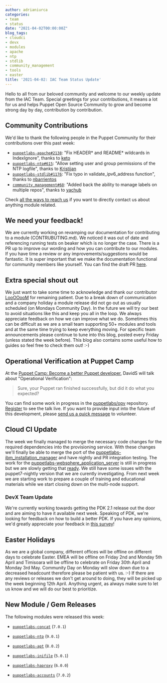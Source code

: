 ```yaml
---
author: adrianiurca
categories:
- team
- status
date: "2021-04-02T00:00:00Z"
blog_tags:
- cloudci
- devx
- modules
- apache
- ntp
- stdlib
- community_management
- tools
- easter
title: '2021-04-02: IAC Team Status Update'
---
```


Hello to all from our beloved community and welcome to our weekly update from the IAC Team.
Special greetings for your contributions, it means a lot for us and helps Puppet Open Source Community to grow and become strong day by day, contribution by contribution.

## Community Contributions

We'd like to thank the following people in the Puppet Community for their contributions over this past week:

- [`puppetlabs-apache#2138`][puppetlabs-apache-pr-2138]: "Fix HEADER* and README* wildcards in IndexIgnore", thanks to [keto][keto]
- [`puppetlabs-ntp#615`][puppetlabs-ntp-pr-615]: "Allow setting user and group permissions of the NTP logfile", thanks to [Kristijan][kristijan]
- [`puppetlabs-stdlib#1176`][puppetlabs-stdlib-pr-1176]: "Fix typo in validate_ipv6_address function", thanks to [nbarrientos][nbarrientos]
- [`community_management#68`][community_management-pr-68]: "Added back the ability to manage labels on multiple repos", thanks to [yachub][yachub]

Check [all the ways to reach us](/blog/updates/2021-01-20-reaching-out.md) if you want to directly contact us about anything module related.

## We need your feedback!

We are currently working on revamping our documentation for contributing to a module (CONTRUBUTING.md). We noticed it was out of date and referencing running tests on beaker which is no longer the case. There is a PR up to improve our wording and how you can contribute to our modules. If you have time a review or any improvements/suggestions would be fantastic. It is super important that we make the documentation functional for community members like yourself. You can find the draft PR [here](https://github.com/puppetlabs/puppetlabs-ntp/pull/617).

## Extra special shout out

We just want to take some time to acknowledge and thank our contributor [LooOOooM](https://github.com/LooOOooM) for remaining patient. Due to a break down of communication and a company holiday a module release did not go out as usually scheduled (on Mondays Community Day). In the future we will try our best to avoid situations like this and keep you all in the loop. We always appreciate feedback on how we can improve what we do. Sometimes this can be difficult as we are a small team supporting 50+ modules and tools and at the same time trying to keep everything moving. For specific team announcements please continue to tune into this blog, posted every Friday (unless stated the week before). This blog also contains some useful how to guides so feel free to check them out! :-)

## Operational Verification at Puppet Camp

At the [Puppet Camp: Become a better Puppet developer](https://puppet.com/events/become-a-better-puppet-developer/), DavidS will talk about "Operational Verification":

> Sure, your Puppet ran finished successfully, but did it do what you expected?

You can find some work in progress in the [puppetlabs/opv](https://github.com/puppetlabs/opv) repository. [Register](https://puppet.com/events/become-a-better-puppet-developer/) to see the talk live. If you want to provide input into the future of this development, please [send us a quick message](https://puppetlabs.github.io/iac/team/2021/01/20/reaching-out.html) to volunteer.

## Cloud CI Update

The week we finally managed to merge the necessary code changes for the required dependencies into the provisioning service. With these changes we'll finally be able to merge the port of the [puppetlabs-ibm_installation_manager](https://github.com/puppetlabs/puppetlabs-ibm_installation_manager/pull/169) and have nightly and PR integration testing.
The work for the [puppetlabs-websphere_application_server](https://github.com/puppetlabs/puppetlabs-websphere_application_server/pull/225) is still in progress but we are slowly getting that [ready](https://github.com/puppetlabs/puppetlabs-websphere_application_server/actions/runs/701871477). We still have some issues with the puppet7-nightly version that we are curently investigating.
From next week we are starting work to prepare a couple of training and educational materials while we start closing down on the multi-node support.

### DevX Team Update

We're currently working towards getting the PDK 2.1 release out the door and are aiming to have it available next week.
Speaking of PDK, we're looking for feedback on how to build a better PDK.
If you have any opinions, we'd greatly appreciate your feedback in [this survey](https://pup.pt/pdk2021)!

## Easter Holidays

As we are a global company, different offices will be offline on different days to celebrate Easter. EMEA will be offline on Friday 2nd and Monday 5th April and Timisoara will be offline to celebrate on Friday 30th April and Monday 3rd May.
Community Day on Monday will slow down due to a decreased headcount therefore please be patient with us. :-) If there are any reviews or releases we don't get around to doing, they will be picked up the week beginning 12th April. Anything urgent, as always make sure to let us know and we will do our best to prioritize.

## New Module / Gem Releases

The following modules were released this week:

- [`puppetlabs-concat`][puppetlabs-concat] (`7.0.1`)
- [`puppetlabs-ntp`][puppetlabs-ntp] (`9.0.1`)
- [`puppetlabs-apt`][puppetlabs-apt] (`8.0.2`)
- [`puppetlabs-inifile`][puppetlabs-inifile] (`5.0.1`)
- [`puppetlabs-haproxy`][puppetlabs-haproxy] (`6.0.0`)
- [`puppetlabs-accounts`][puppetlabs-accounts] (`7.0.2`)

  [puppetlabs-concat]: https://github.com/puppetlabs/puppetlabs-concat
  [puppetlabs-ntp]: https://github.com/puppetlabs/puppetlabs-ntp
  [puppetlabs-apt]: https://github.com/puppetlabs/puppetlabs-apt
  [puppetlabs-inifile]: https://github.com/puppetlabs/puppetlabs-inifile
  [puppetlabs-haproxy]: https://github.com/puppetlabs/puppetlabs-haproxy
  [puppetlabs-accounts]: https://github.com/puppetlabs/puppetlabs-accounts
  [puppetlabs-apache-pr-2138]: https://github.com/puppetlabs/puppetlabs-apache/pull/2138
  [keto]: https://github.com/keto
  [puppetlabs-ntp-pr-615]: https://github.com/puppetlabs/puppetlabs-ntp/pull/615
  [kristijan]: https://github.com/Kristijan
  [puppetlabs-stdlib-pr-1176]: https://github.com/puppetlabs/puppetlabs-stdlib/pull/1176
  [nbarrientos]: https://github.com/nbarrientos
  [community_management-pr-68]: https://github.com/puppetlabs/community_management/pull/68
  [yachub]: https://github.com/yachub

<!-- check https://tickets.puppetlabs.com/secure/RapidBoard.jspa?rapidView=1176&quickFilter=8745 for other tickets closed out this week that should be mentioned here -->

[adrian]: https://github.com/adrianiurca
[ben]: https://github.com/binford2k
[ciaran]: https://github.com/sanfrancrisko
[daiana]: https://github.com/daianamezdrea
[danny]: https://github.com/carabasdaniel
[davidarmstrong]: https://github.com/da-ar
[davidschmitt]: https://github.com/DavidS
[davidswan]: https://github.com/david22swan
[disha]: https://github.com/Disha-maker
[james]: https://github.com/jpogran
[lore]: https://github.com/lionce
[michael]: https://github.com/michaeltlombardi
[paula]: https://github.com/pmcmaw
[sheena]: https://github.com/sheenaajay
[supported modules]: https://puppetlabs.github.io/iac/modules/
[tools]: https://puppetlabs.github.io/iac/tools/
